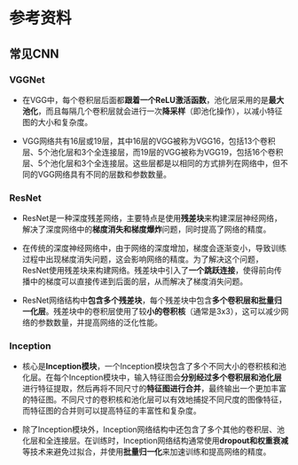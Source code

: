 # 参考资料
## 常见CNN
### VGGNet
- 在VGG中，每个卷积层后面都**跟着一个ReLU激活函数**，池化层采用的是**最大池化**，而且每隔几个卷积层就会进行一次**降采样**（即池化操作），以减小特征图的大小和复杂度。

- VGG网络共有16层或19层，其中16层的VGG被称为VGG16，包括13个卷积层、5个池化层和3个全连接层，而19层的VGG被称为VGG19，包括16个卷积层、5个池化层和3个全连接层。这些层都是以相同的方式排列在网络中，但不同的VGG网络具有不同的层数和参数数量。


### ResNet
- ResNet是一种深度残差网络，主要特点是使用**残差块**来构建深层神经网络，解决了深度网络中的**梯度消失和梯度爆炸**问题，同时提高了网络的精度。

- 在传统的深度神经网络中，由于网络的深度增加，梯度会逐渐变小，导致训练过程中出现梯度消失问题，这会影响网络的精度。为了解决这个问题，ResNet使用残差块来构建网络。残差块中引入了**一个跳跃连接**，使得前向传播中的梯度可以直接传递到后面的层，从而解决了梯度消失问题。

- ResNet网络结构中**包含多个残差块**，每个残差块中包含**多个卷积层和批量归一化层**。残差块中的卷积层使用了较**小的卷积核**（通常是3x3），这可以减少网络的参数数量，并提高网络的泛化性能。


### Inception
- 核心是**Inception模块**，一个Inception模块包含了多个不同大小的卷积核和池化层。在每个Inception模块中，输入特征图会**分别经过多个卷积层和池化层**进行特征提取，然后再将不同尺寸的**特征图进行合并**，最终输出一个更加丰富的特征图。不同尺寸的卷积核和池化层可以有效地捕捉不同尺度的图像特征，而特征图的合并则可以提高特征的丰富性和复杂度。

- 除了Inception模块外，Inception网络结构中还包含了多个其他的卷积层、池化层和全连接层。在训练时，Inception网络结构通常使用**dropout和权重衰减**等技术来避免过拟合，并使用**批量归一化**来加速训练和提高网络的精度。
